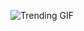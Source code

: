 
<!-- GIF_SECTION -->
![Trending GIF](https://media0.giphy.com/media/v1.Y2lkPThiYjIxNzcyYmFscGcwY3g3d2YxdXBoaWYyY25saTVmb3g3dDBpc2d6eHN2aHEzNCZlcD12MV9naWZzX3NlYXJjaCZjdD1n/LyV4cw0vDtAgc8xTHQ/giphy.gif)
<!-- END_GIF_SECTION -->
